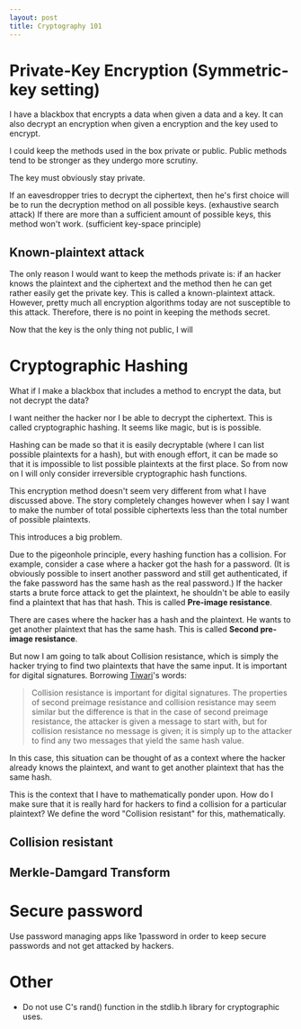 ```yaml
---
layout: post
title: Cryptography 101
---
```

# Private-Key Encryption (Symmetric-key setting)
I have a blackbox that encrypts a data when given a data and a key. It can also decrypt an encryption when given a encryption and the key used to encrypt.

I could keep the methods used in the box private or public. Public methods tend to be stronger as they undergo more scrutiny.

The key must obviously stay private.

If an eavesdropper tries to decrypt the ciphertext, then he's first choice will be to  run the decryption method on all possible keys. (exhaustive search attack) If there are more than a sufficient amount of possible keys, this method won't work. (sufficient key-space principle)

## Known-plaintext attack
The only reason I would want to keep the methods private is: if an hacker knows the plaintext and the ciphertext and the method then he can get rather easily get the private key. This is called a known-plaintext attack. However, pretty much all encryption algorithms today are not susceptible to this attack. Therefore, there is no point in keeping the methods secret.

Now that the key is the only thing not public, I will

# Cryptographic Hashing
What if I make a blackbox that includes a method to encrypt the data, but not decrypt the data?

I want neither the hacker nor I be able to decrypt the ciphertext. This is called cryptographic hashing. It seems like magic, but is is possible.

Hashing can be made so that it is easily decryptable (where I can list possible plaintexts for a hash), but with enough effort, it can be made so that it is impossible to list possible plaintexts at the first place. So from now on I will only consider irreversible cryptographic hash functions.

This encryption method doesn't seem very different from what I have discussed above. The story completely changes however when I say I want to make the number of total possible ciphertexts less than the total number of possible plaintexts.

This introduces a big problem.

Due to the pigeonhole principle, every hashing function has a collision. For example, consider a case where a hacker got the hash for a password. (It is obviously possible to insert another password and still get authenticated, if the fake password has the same hash as the real password.) If the hacker starts a brute force attack to get the plaintext, he shouldn't be able to easily find a plaintext that has that hash. This is called **Pre-image resistance**.

There are cases where the hacker has a hash and the plaintext. He wants to get another plaintext that has the same hash. This is called **Second pre-image resistance**.

But now I am going to talk about Collision resistance, which is simply the hacker trying to find two plaintexts that have the same input. It is important for digital signatures.
Borrowing [Tiwari](https://www.google.com/url?sa=t&rct=j&q=&esrc=s&source=web&cd=&ved=2ahUKEwin1aOgw6DtAhUTFogKHa6MAy4QFjABegQIAxAC&url=https://hrcak.srce.hr/file/281168#:~:text=The%2520properties%2520of%2520second%2520preimage,find%2520any%2520two%2520messages%2520that&usg=AOvVaw0AEYI8Fs9KwHp0xOsupZkk)'s words:

> Collision resistance is important for digital signatures. The properties of second preimage resistance and collision resistance may seem similar but the difference is that in the case of second preimage resistance, the attacker is given a message to start with, but for collision resistance no message is given; it is simply up to the attacker to find any two messages that yield the same hash value.

In this case, this situation can be thought of as a context where the hacker already knows the plaintext, and want to get another plaintext that has the same hash.

This is the context that I have to mathematically ponder upon.
How do I make sure that it is really hard for hackers to find a collision for a particular plaintext? We define the word "Collision resistant" for this, mathematically.

## Collision resistant

## Merkle-Damgard Transform

# Secure password
Use password managing apps like 1password in order to keep secure passwords and not get attacked by hackers.

# Other
* Do not use C's rand() function in the stdlib.h library for cryptographic uses.
<!--stackedit_data:
eyJoaXN0b3J5IjpbMjAyMDM3NjQ2LC0xMzc2MDIyMzYxLC00MD
ExMzY0MDQsLTcxOTEyMzUxMCwtMTcyODEwODE2Miw0OTg2NzEw
NjQsMTkwODE5NjM0OCwxMDc2MTUxODgxLDY3MTE1NjM4MSwtMT
A3NzAxMDUyOSwtMTg3Mjk0Mjk2MSwtMTYxNzc4ODQ5MCwtMTAw
NzYxMjgxMywxNzY3OTEwMTE1LDEzMzQ0NzYyMjEsLTIwMTM2MD
M4OTIsNTM2OTk4Mzg0XX0=
-->